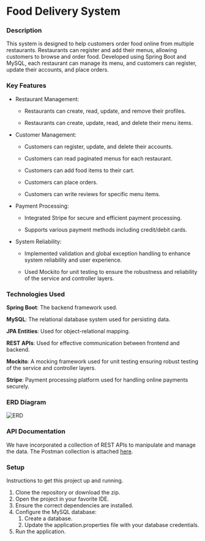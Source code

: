 # Food Delivery System

### Description
This system is designed to help customers order food online from multiple restaurants. Restaurants can register and add their menus, allowing customers to browse and order food. Developed using Spring Boot and MySQL, each restaurant can manage its menu, and customers can register, update their accounts, and place orders.

### Key Features
- Restaurant Management:

    - Restaurants can create, read, update, and remove their profiles.

    - Restaurants can create, update, read, and delete their menu items.

- Customer Management:

    - Customers can register, update, and delete their accounts.

    - Customers can read paginated menus for each restaurant.

    - Customers can add food items to their cart.

    - Customers can place orders.

   - Customers can write reviews for specific menu items.


- Payment Processing:

   - Integrated Stripe for secure and efficient payment processing.

   - Supports various payment methods including credit/debit cards.

- System Reliability:

    - Implemented validation and global exception handling to enhance system reliability and user experience.

    - Used Mockito for unit testing to ensure the robustness and reliability of the service and controller layers.


### Technologies Used
<b>Spring Boot</b>: The backend framework used.

<b>MySQL</b>: The relational database system used for persisting data.


<b>JPA Entities</b>: Used for object-relational mapping.

<b>REST APIs</b>: Used for effective communication between frontend and backend.

<b>Mockito</b>: A mocking framework used for unit testing ensuring robust testing of the service and controller layers.

<b>Stripe</b>: Payment processing platform used for handling online payments securely.



### ERD Diagram

![ERD](https://github.com/user-attachments/assets/2b64cf61-21d1-4d6b-8ab5-293ec4430284)


### API Documentation
We have incorporated a collection of REST APIs to manipulate and manage the data. The Postman collection is attached [here](https://github.com/EmadHussien/Food-Ordering-Application/blob/main/Food%20Order%20Delivery%20System.postman_collection.json).
### Setup
Instructions to get this project up and running.
1. Clone the repository or download the zip.<placeholder>
2. Open the project in your favorite IDE.
3. Ensure the correct dependencies are installed.
4. Configure the MySQL database:
    1. Create a database.
    2. Update the application.properties file with your database credentials.
5. Run the application.
